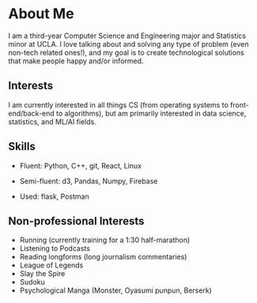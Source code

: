 # About Me

I am a third-year Computer Science and Engineering major and Statistics minor at UCLA.
I love talking about and solving any type of problem (even non-tech related ones!), and my goal
is to create technological solutions that make people happy and/or informed.

## Interests

I am currently interested in all things CS (from operating systems to front-end/back-end to algorithms), but am primarily interested in data science, statistics, and ML/AI fields. 

## Skills

- Fluent: Python, C++, git, React, Linux

- Semi-fluent: d3, Pandas, Numpy, Firebase

- Used: flask, Postman

## Non-professional Interests

- Running (currently training for a 1:30 half-marathon)
- Listening to Podcasts
- Reading longforms (long journalism commentaries)
- League of Legends
- Slay the Spire
- Sudoku
- Psychological Manga (Monster, Oyasumi punpun, Berserk)
